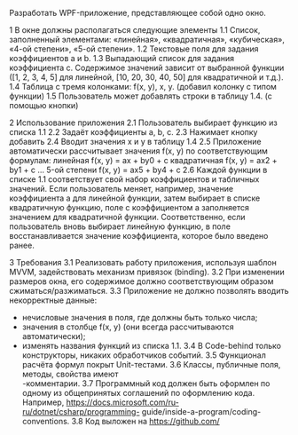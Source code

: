 Разработать WPF-приложение, представляющее собой одно окно.

1 В окне должны располагаться следующие элементы
1.1 Список, заполненный элементами: «линейная», «квадратичная», «кубическая», «4-ой
степени», «5-ой степени».
1.2 Текстовые поля для задания коэффициентов a и b.
1.3 Выпадающий список для задания коэффициента c. Содержимое значений зависит от
выбранной функции ([1, 2, 3, 4, 5] для линейной, [10, 20, 30, 40, 50] для квадратичной и т.д.).
1.4 Таблица с тремя колонками: f(x, y), x, y. (добавил колонку с типом функции)
1.5 Пользователь может добавлять строки в таблицу 1.4. (с помощью кнопки)

2 Использование приложения
2.1 Пользователь выбирает функцию из списка 1.1
2.2 Задаёт коэффициенты a, b, c.
2.3 Нажимает кнопку добавить
2.4 Вводит значения x и y в таблицу 1.4
2.5 Приложение автоматически рассчитывает значения f(x, y) по соответствующим формулам:
линейная f(x, y) = ax + by0 + c
квадратичная f(x, y) = ax2 + by1 + c
…
5-ой степени f(x, y) = ax5 + by4 + c
2.6 Каждой функции в списке 1.1 соответствует свой набор коэффициентов и табличных
значений. Если пользователь меняет, например, значение коэффициента а для линейной
функции, затем выбирает в списке квадратичную функцию, поле с
коэффициентом а заполняется значением для квадратичной функции. Соответственно, если
пользователь вновь выбирает линейную функцию, в поле восстанавливается значение
коэффициента, которое было введено ранее.

3 Требования
3.1 Реализовать работу приложения, используя шаблон MVVM, задействовать механизм
привязок (binding).
3.2 При изменении размеров окна, его содержимое должно соответствующим образом
сжиматься/разжиматься.
3.3 Приложение не должно позволять вводить некорректные данные:
- нечисловые значения в поля, где должны быть только числа;
- значения в столбце f(x, y) (они всегда рассчитываются автоматически);
- изменять названия функций из списка 1.1.
3.4 В Code-behind только конструкторы, никаких обработчиков событий.
3.5 Функционал расчёта формул покрыт Unit-тестами.
3.6 Классы, публичные поля, методы, свойства имеют <summary>-комментарии.
3.7 Программный код должен быть оформлен по одному из общепринятых соглашений по
оформлению кода. Например, https://docs.microsoft.com/ru-ru/dotnet/csharp/programming-
guide/inside-a-program/coding-conventions.
3.8 Код выложен на https://github.com/

